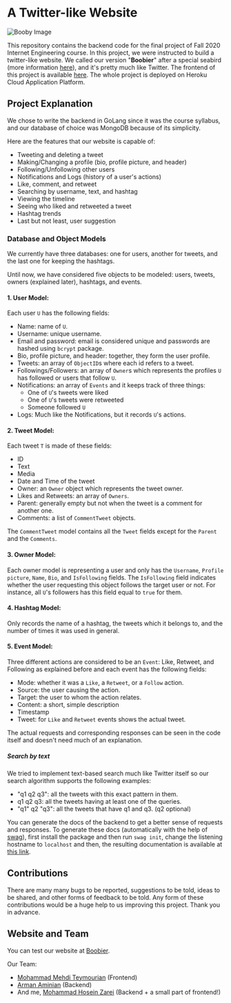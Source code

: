 # A Twitter-like Website
![Booby Image](https://raw.githubusercontent.com/mehditeymorian/twitter-react/master/images/header_img.jpg)

This repository contains the backend code for the final project of Fall 2020 
Internet Engineering course. In this project, we were instructed to build a 
twitter-like website. We called our version "**Boobier**" after a
special seabird (more information [here](https://en.wikipedia.org/wiki/Booby)), 
and it's pretty much like Twitter. The frontend of this 
project is available [here](https://github.com/mehditeymorian/twitter-react).
The whole project is deployed on Heroku Cloud Application Platform.

## Project Explanation
We chose to write the backend in GoLang since it was the course syllabus,
and our database of choice was MongoDB because of its simplicity.

Here are the features that our website is capable of:
- Tweeting and deleting a tweet
- Making/Changing a profile (bio, profile picture, and header)
- Following/Unfollowing other users
- Notifications and Logs (history of a user's actions)
- Like, comment, and retweet
- Searching by username, text, and hashtag
- Viewing the timeline
- Seeing who liked and retweeted a tweet
- Hashtag trends
- Last but not least, user suggestion

### Database and Object Models
We currently have three databases: one for users, another for tweets, and
the last one for keeping the hashtags.

Until now, we have considered five objects to be modeled: users, tweets, owners
(explained later), hashtags, and events.

#### 1. User Model:
Each user `U` has the following fields:
- Name: name of `U`.
- Username: unique username.
- Email and password: email is considered unique and passwords are
hashed using `bcrypt` package.
- Bio, profile picture, and header: together, they form the user profile.
- Tweets: an array of `ObjectID`s where each id refers to a tweet.
- Followings/Followers: an array of `Owner`s which represents the profiles
`U` has followed or users that follow `U`.
- Notifications: an array of `Events` and it keeps track of three things:
    - One of `U`'s tweets were liked
    - One of `U`'s tweets were retweeted
    - Someone followed `U`
- Logs: Much like the Notifications, but it records `U`'s actions.

#### 2. Tweet Model:
Each tweet `T` is made of these fields:
- ID
- Text
- Media
- Date and Time of the tweet
- Owner: an `Owner` object which represents the tweet owner.
- Likes and Retweets: an array of `Owners`.
- Parent: generally empty but not when the tweet is a comment for another one.
- Comments: a list of `CommentTweet` objects.

The `CommentTweet` model contains all the `Tweet` fields except for the 
`Parent` and the `Comments`.

#### 3. Owner Model:
Each owner model is representing a user and only has the `Username`,
`Profile picture`, `Name`, `Bio`, and `IsFollowing` fields. The `IsFollowing`
field indicates whether the user requesting this object follows the target
user or not. For instance, all `U`'s followers has this field equal to
`true` for them.

#### 4. Hashtag Model:
Only records the name of a hashtag, the tweets which it belongs to, and
the number of times it was used in general.

#### 5. Event Model:
Three different actions are considered to be an `Event`: Like, Retweet, and
Following as explained before and each event has the following fields:
- Mode: whether it was a `Like`, a `Retweet`, or a `Follow` action.
- Source: the user causing the action.
- Target: the user to whom the action relates.
- Content: a short, simple description
- Timestamp
- Tweet: for `Like` and `Retweet` events shows the actual tweet.

The actual requests and corresponding responses can be seen in the code itself
and doesn't need much of an explanation.

##### Search by text
We tried to implement text-based search much like Twitter itself so our
search algorithm supports the following examples:
- "q1 q2 q3": all the tweets with this exact pattern in them.
- q1 q2 q3: all the tweets having at least one of the queries.
- "q1" q2 "q3": all the tweets that have q1 and q3. (q2 optional)

You can generate the docs of the backend to get a better sense of
requests and responses. To generate these docs (automatically with the
help of [swag](https://github.com/swaggo/swag)), first install the package
and then run ```swag init```, change the listening hostname to `localhost`
and then, the resulting documentation is available at 
[this link](http://localhost:8081/swagger/index.html).

## Contributions
There are many many bugs to be reported, suggestions to be told, ideas
to be shared, and other forms of feedback to be told. Any form of these
contributions would be a huge help to us improving this project. Thank
you in advance.

## Website and Team
You can test our website at [Boobier](https://booobier.herokuapp.com/).

Our Team:
- [Mohammad Mehdi Teymourian](https://github.com/mehditeymorian) (Frontend)
- [Arman Aminian](https://github.com/arman-aminian) (Backend)
- And me, [Mohammad Hosein Zarei](https://github.com/mhezarei) (Backend + 
a small part of frontend!)
